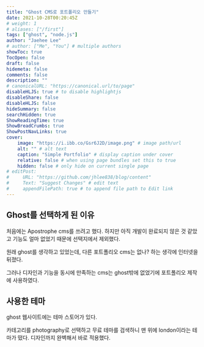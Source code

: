 ```yaml
---
title: "Ghost CMS로 포트폴리오 만들기"
date: 2021-10-28T00:20:45Z
# weight: 1
# aliases: ["/first"]
tags: ["ghost", "node.js"]
author: "Jaehee Lee"
# author: ["Me", "You"] # multiple authors
showToc: true
TocOpen: false
draft: false
hidemeta: false
comments: false
description: ""
# canonicalURL: "https://canonical.url/to/page"
disableHLJS: true # to disable highlightjs
disableShare: false
disableHLJS: false
hideSummary: false
searchHidden: true
ShowReadingTime: true
ShowBreadCrumbs: true
ShowPostNavLinks: true
cover:
    image: "https://i.ibb.co/Gsr6J2D/image.png" # image path/url
    alt: "" # alt text
    caption: "Simple Portfolio" # display caption under cover
    relative: false # when using page bundles set this to true
    hidden: false # only hide on current single page
# editPost:
#     URL: "https://github.com/jhlee838/blog/content"
#     Text: "Suggest Changes" # edit text
#     appendFilePath: true # to append file path to Edit link
---
```


## Ghost를 선택하게 된 이유

처음에는 Apostrophe cms를 쓰려고 했다.
하지만 아직 개발이 완료되지 않은 것 같았고 기능도 얼마 없었기 때문에 
선택지에서 제외했다.

원래 ghost를 생각하고 있었는데, 다른 포트폴리오 cms는 없나? 하는 생각에
인터넷을 뒤졌다.

그러나 디자인과 기능을 동시에 만족하는 cms는 ghost밖에 없었기에
포트폴리오 제작에 사용하였다.

## 사용한 테마
ghost 웹사이트에는 테마 스토어가 있다.

카테고리를 photography로 선택하고 무료 테마를 검색하니 맨 위에 london이라는 테마가 떴다.
디자인까지  완벽해서 바로 적용했다.


